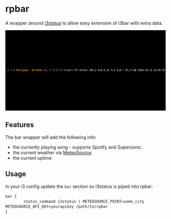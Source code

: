 # rpbar

A wrapper around [i3status](https://i3wm.org/docs/i3status.html) to allow easy extension of i3bar with extra data.

![Screenshot of the bar's additions](screenshot.png)

## Features

The bar wrapper will add the following info:
* the currently playing song - supports Spotify and Supersonic.
* the current weather via [MeteoSource](https://www.meteosource.com).
* the current uptime

## Usage

In your i3 config update the `bar` section so i3status is piped into rpbar:

```
bar {
        status_command i3status | METEOSOURCE_POINT=some_city METEOSOURCE_API_KEY=yourapikey /path/to/rpbar
}
```
